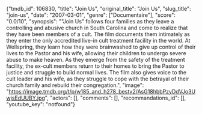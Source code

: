 {"tmdb_id": 106830, "title": "Join Us", "original_title": "Join Us", "slug_title": "join-us", "date": "2007-03-01", "genre": ["Documentaire"], "score": "0.0/10", "synopsis": "\"Join Us\" follows four families as they leave a controlling and abusive church in South Carolina and come to realize that they have been members of a cult. The film documents them intimately as they enter the only accredited live-in cult treatment facility in the world. At Wellspring, they learn how they were brainwashed to give up control of their lives to the Pastor and his wife, allowing their children to undergo severe abuse to make heaven.  As they emerge from the safety of the treatment facility, the ex-cult members return to their homes to bring the Pastor to justice and struggle to build normal lives. The film also gives voice to the cult leader and his wife, as they struggle to cope with the betrayal of their church family and rebuild their congregation.", "image": "https://image.tmdb.org/t/p/w185_and_h278_bestv2/AsG18hbbPzyDdVJo3UwjsEdUUBY.jpg", "actors": [], "comments": [], "recommandations_id": [], "youtube_key": "notfound"}